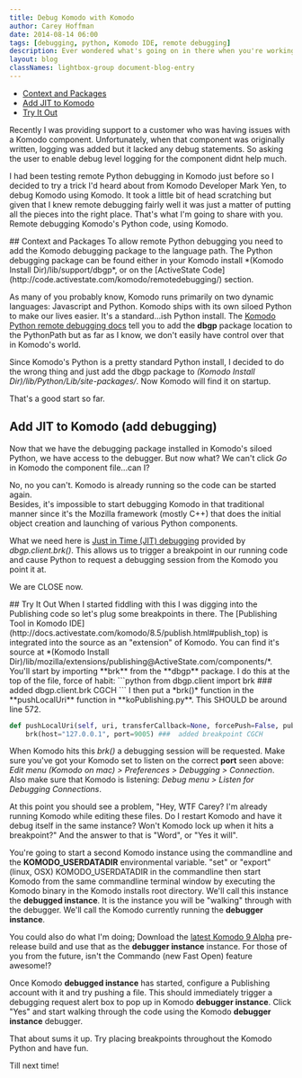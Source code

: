 ```yaml
---
title: Debug Komodo with Komodo
author: Carey Hoffman   
date: 2014-08-14 06:00
tags: [debugging, python, Komodo IDE, remote debugging]
description: Ever wondered what's going on in there when you're working with Komodo?  Ever wondered how a component works?  Well why not walk through the code as Komodo does?
layout: blog
classNames: lightbox-group document-blog-entry
---
```


<div class="push-right toc">
    <ul>
        <li>
            <a href="#context">Context and Packages</a>
        </li>
        <li>
            <a href="#add_debugging">Add JIT to Komodo</a>
        </li>
        <li>
            <a href="#try_it">Try It Out</a> 
        </li>
    </ul>
</div>

Recently I was providing support to a customer who was having issues with a Komodo
component.  Unfortunately, when that component was originally written, logging was
added but it lacked any debug statements.  So asking the user to enable debug level logging
for the component didnt help much.  

I had been testing remote Python debugging
in Komodo just before so I decided to try a trick I'd heard about from Komodo 
Developer Mark Yen, to debug Komodo using Komodo.  It took a little bit of head 
scratching but given that I knew remote debugging fairly well it was just a matter 
of putting all the pieces into the right place.  That's what I'm going to share with
you.  Remote debugging Komodo's Python code, using Komodo.

<a name="context"/>
## Context and Packages  
To allow remote Python debugging you need to add the Komodo debugging package to
the language path.  The Python debugging package can be found either in your Komodo
install *(Komodo Install Dir)/lib/support/dbgp*, or on the [ActiveState Code](http://code.activestate.com/komodo/remotedebugging/) section.

As many of you probably know, Komodo runs primarily on two dynamic languages:
Javascript and Python.  Komodo ships with its own siloed Python to make our lives
easier.  It's a standard...ish Python install.  The [Komodo Python remote debugging docs](http://docs.activestate.com/komodo/8.5/debugpython.html#Installing_the_Python_Remote_Debugger)
tell you to add the **dbgp** package location to the PythonPath but as far as I know,
we don't easily have control over that in Komodo's world.

Since Komodo's Python is a pretty standard Python install, I decided to do the wrong
thing and just add the dbgp package to *(Komodo Install Dir)/lib/Python/Lib/site-packages/*.
Now Komodo will find it on startup.

That's a good start so far.

<a name="add_debugging"></a>
## Add JIT to Komodo (add debugging)
Now that we have the debugging package installed in Komodo's siloed Python, we 
have access to the debugger.  But now what?  We can't click *Go* in Komodo the
component file...can I?

No, no you can't.  Komodo is already running so the code can be started again.  
Besides, it's impossible to start debugging Komodo in that traditional manner 
since it's the Mozilla framework (mostly C++) that does the initial object 
creation and launching of various Python components.

What we need here is [Just in Time (JIT) debugging](http://docs.activestate.com/komodo/8.5/debugpython.html#debugpython_dbgpclient_functions)
provided by *dbgp.client.brk()*.  This allows us to trigger a breakpoint in our
running code and cause Python to request a debugging session from the Komodo 
you point it at.  

We are CLOSE now.

<a name="try_it"/>
## Try It Out 
When I started fiddling with this I was digging into the Publishing
 code so let's plug some breakpoints in there.  The [Publishing Tool in Komodo IDE](http://docs.activestate.com/komodo/8.5/publish.html#publish_top)
is integrated into the source as an "extension" of Komodo.  You can find it's
source at *(Komodo Install Dir)/lib/mozilla/extensions/publishing@ActiveState.com/components/*.
You'll start by importing **brk** from the **dbgp** package.  I do this at the
top of the file, force of habit:
```python
from dbgp.client import brk  ### added dbgp.client.brk CGCH
```
I then put a *brk()* function in the **pushLocalUri** function in **koPublishing.py**.
This SHOULD be around line 572.

```python
def pushLocalUri(self, uri, transferCallback=None, forcePush=False, pubSettings=None):
    brk(host="127.0.0.1", port=9005) ###  added breakpoint CGCH
```

When Komodo hits this *brk()* a debugging session will be requested. Make sure
you've got your Komodo set to listen on the correct **port** seen above: *Edit menu
(Komodo on mac) > Preferences > Debugging > Connection*.  Also make sure that
Komodo is listening: *Debug menu > Listen for Debugging Connections*.

At this point you should see a problem, "Hey, WTF Carey?  I'm already running
Komodo while editing these files.  Do I restart Komodo and have it debug itself
in the same instance?  Won't Komodo lock up when it hits a breakpoint?"  And the
answer to that is "Word", or "Yes it will".

You're going to start a second Komodo instance using the commandline and the
**KOMODO_USERDATADIR** environmental variable.  "set" or "export" (linux, OSX) KOMODO_USERDATADIR in the
commandline then start Komodo from the same commandline terminal window by executing
the Komodo binary in the Komodo installs root directory.  We'll call this instance the
**debugged instance**.  It is the instance you will be "walking"
through with the debugger.  We'll call the Komodo currently running the **debugger instance**.

You could also do what I'm doing;  Download the [latest Komodo 9 Alpha](http://komodoide.com/download/)
pre-release build and use that as the **debugger instance** instance.  For those of you from the
future, isn't the Commando (new Fast Open) feature awesome!?

Once Komodo **debugged instance** has started, configure a Publishing account with it and try
pushing a file. This should immediately trigger a debugging request alert box to
pop up in Komodo **debugger instance**.  Click "Yes" and start walking through the code using
the Komodo **debugger instance** debugger.

That about sums it up.  Try placing breakpoints throughout the Komodo Python and
have fun.

Till next time!
